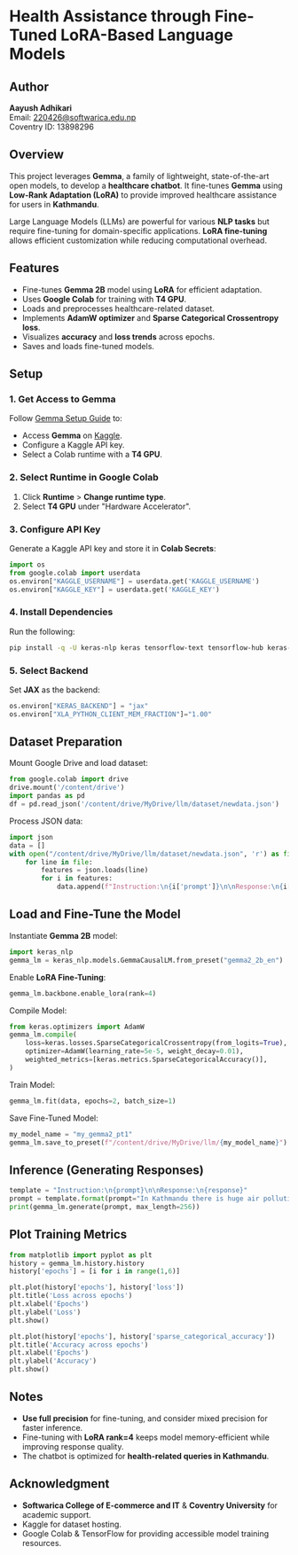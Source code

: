 # Health Assistance through Fine-Tuned LoRA-Based Language Models

## Author

**Aayush Adhikari**\
Email: [220426@softwarica.edu.np](mailto:220426@softwarica.edu.np)\
Coventry ID: 13898296

## Overview

This project leverages **Gemma**, a family of lightweight, state-of-the-art open models, to develop a **healthcare chatbot**. It fine-tunes **Gemma** using **Low-Rank Adaptation (LoRA)** to provide improved healthcare assistance for users in **Kathmandu**.

Large Language Models (LLMs) are powerful for various **NLP tasks** but require fine-tuning for domain-specific applications. **LoRA fine-tuning** allows efficient customization while reducing computational overhead.

## Features

- Fine-tunes **Gemma 2B** model using **LoRA** for efficient adaptation.
- Uses **Google Colab** for training with **T4 GPU**.
- Loads and preprocesses healthcare-related dataset.
- Implements **AdamW optimizer** and **Sparse Categorical Crossentropy loss**.
- Visualizes **accuracy** and **loss trends** across epochs.
- Saves and loads fine-tuned models.

## Setup

### 1. Get Access to Gemma

Follow [Gemma Setup Guide](https://ai.google.dev/gemma/docs/setup) to:

- Access **Gemma** on [Kaggle](https://kaggle.com).
- Configure a Kaggle API key.
- Select a Colab runtime with a **T4 GPU**.

### 2. Select Runtime in Google Colab

1. Click **Runtime** > **Change runtime type**.
2. Select **T4 GPU** under "Hardware Accelerator".

### 3. Configure API Key

Generate a Kaggle API key and store it in **Colab Secrets**:

```python
import os
from google.colab import userdata
os.environ["KAGGLE_USERNAME"] = userdata.get('KAGGLE_USERNAME')
os.environ["KAGGLE_KEY"] = userdata.get('KAGGLE_KEY')
```

### 4. Install Dependencies

Run the following:

```sh
pip install -q -U keras-nlp keras tensorflow-text tensorflow-hub keras-hub
```

### 5. Select Backend

Set **JAX** as the backend:

```python
os.environ["KERAS_BACKEND"] = "jax"
os.environ["XLA_PYTHON_CLIENT_MEM_FRACTION"]="1.00"
```

## Dataset Preparation

Mount Google Drive and load dataset:

```python
from google.colab import drive
drive.mount('/content/drive')
import pandas as pd
df = pd.read_json('/content/drive/MyDrive/llm/dataset/newdata.json')
```

Process JSON data:

```python
import json
data = []
with open("/content/drive/MyDrive/llm/dataset/newdata.json", 'r') as file:
    for line in file:
        features = json.loads(line)
        for i in features:
            data.append(f"Instruction:\n{i['prompt']}\n\nResponse:\n{i['response']}")
```

## Load and Fine-Tune the Model

Instantiate **Gemma 2B** model:

```python
import keras_nlp
gemma_lm = keras_nlp.models.GemmaCausalLM.from_preset("gemma2_2b_en")
```

Enable **LoRA Fine-Tuning**:

```python
gemma_lm.backbone.enable_lora(rank=4)
```

Compile Model:

```python
from keras.optimizers import AdamW
gemma_lm.compile(
    loss=keras.losses.SparseCategoricalCrossentropy(from_logits=True),
    optimizer=AdamW(learning_rate=5e-5, weight_decay=0.01),
    weighted_metrics=[keras.metrics.SparseCategoricalAccuracy()],
)
```

Train Model:

```python
gemma_lm.fit(data, epochs=2, batch_size=1)
```

Save Fine-Tuned Model:

```python
my_model_name = "my_gemma2_pt1"
gemma_lm.save_to_preset(f"/content/drive/MyDrive/llm/{my_model_name}")
```

## Inference (Generating Responses)

```python
template = "Instruction:\n{prompt}\n\nResponse:\n{response}"
prompt = template.format(prompt="In Kathmandu there is huge air pollution. What should I do?", response="")
print(gemma_lm.generate(prompt, max_length=256))
```

## Plot Training Metrics

```python
from matplotlib import pyplot as plt
history = gemma_lm.history.history
history['epochs'] = [i for i in range(1,6)]

plt.plot(history['epochs'], history['loss'])
plt.title('Loss across epochs')
plt.xlabel('Epochs')
plt.ylabel('Loss')
plt.show()

plt.plot(history['epochs'], history['sparse_categorical_accuracy'])
plt.title('Accuracy across epochs')
plt.xlabel('Epochs')
plt.ylabel('Accuracy')
plt.show()
```

## Notes

- **Use full precision** for fine-tuning, and consider mixed precision for faster inference.
- Fine-tuning with **LoRA rank=4** keeps model memory-efficient while improving response quality.
- The chatbot is optimized for **health-related queries in Kathmandu**.

## Acknowledgment

- **Softwarica College of E-commerce and IT** & **Coventry University** for academic support.
- Kaggle for dataset hosting.
- Google Colab & TensorFlow for providing accessible model training resources.

